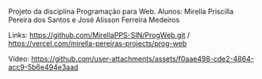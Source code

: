 Projeto da disciplina Programação para Web.
Alunos: Mirella Priscilla Pereira dos Santos e José Alisson Ferreira Medeiros

Links: https://github.com/MirellaPPS-SIN/ProgWeb.git
/
https://vercel.com/mirella-pereiras-projects/prog-web


Vídeo:
https://github.com/user-attachments/assets/f0aae498-cde2-4864-acc9-5b6e494e3aad

